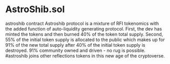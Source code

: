 # AstroShib.sol
astroshib contract Astroshib protocol is a mixture of RFI tokenomics with the added function of auto-liquidity generating protocol. First, the dev has minted the tokens and then burned 40% of the token total supply. Second, 55% of the initial token supply is allocated to the public which makes up for 91% of the new total supply after 40% of the initial token supply is destroyed. 91% community owned and driven - no rug is possible. #astroshib joins other reflections tokens in this new age of the cryptoverse.
